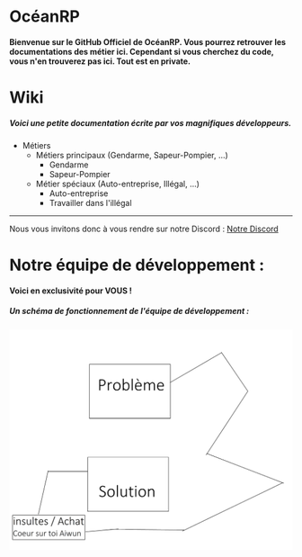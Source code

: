 # OcéanRP

#### Bienvenue sur le GitHub Officiel de OcéanRP. Vous pourrez retrouver les documentations des métier ici.  Cependant si vous cherchez du code, vous n'en trouverez pas ici. Tout est en private.


# Wiki
##### Voici une petite documentation écrite par vos magnifiques développeurs.
- Métiers
	- Métiers principaux (Gendarme, Sapeur-Pompier, ...)
		- Gendarme
		- Sapeur-Pompier
	- Métier spéciaux (Auto-entreprise, Illégal, ...)
		- Auto-entreprise
		- Travailler dans l'illégal

------------


Nous vous invitons donc à vous rendre sur notre Discord : 
[Notre Discord](https://discord.gg/TQ6dhNsAph "Notre Discord")

# Notre équipe de développement :

#### Voici en exclusivité pour VOUS !

##### Un schéma de fonctionnement de l'équipe de développement :
![Image](https://raw.githubusercontent.com/OceanRP/.github/main/profile/schemaV2.png "Image")
